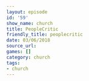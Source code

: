 ```yaml
---
layout: episode
id: '59'
show_name: church
title: PeopleCritic
friendly_title: peoplecritic
date: 03/06/2018
source_url: 
games: []
category: church
tags:
- church
---
```

